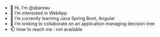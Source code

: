- 👋 Hi, I’m @sbareau
- 👀 I’m interested in WebApp
- 🌱 I’m currently learning Java Spring Boot, Angular
- 💞️ I’m looking to collaborate on an application managing decision tree
- 📫 How to reach me : not available

<!---
sbareau/sbareau is a ✨ special ✨ repository because its `README.md` (this file) appears on your GitHub profile.
You can click the Preview link to take a look at your changes.
--->
